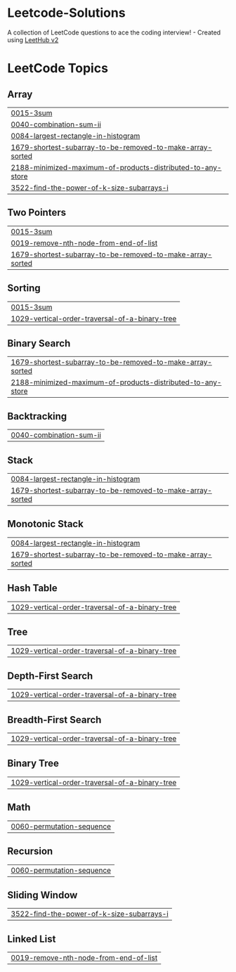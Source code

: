 # Leetcode-Solutions
A collection of LeetCode questions to ace the coding interview! - Created using [LeetHub v2](https://github.com/arunbhardwaj/LeetHub-2.0)

<!---LeetCode Topics Start-->
# LeetCode Topics
## Array
|  |
| ------- |
| [0015-3sum](https://github.com/anuragpy07/Leetcode-Solutions/tree/master/0015-3sum) |
| [0040-combination-sum-ii](https://github.com/anuragpy07/Leetcode-Solutions/tree/master/0040-combination-sum-ii) |
| [0084-largest-rectangle-in-histogram](https://github.com/anuragpy07/Leetcode-Solutions/tree/master/0084-largest-rectangle-in-histogram) |
| [1679-shortest-subarray-to-be-removed-to-make-array-sorted](https://github.com/anuragpy07/Leetcode-Solutions/tree/master/1679-shortest-subarray-to-be-removed-to-make-array-sorted) |
| [2188-minimized-maximum-of-products-distributed-to-any-store](https://github.com/anuragpy07/Leetcode-Solutions/tree/master/2188-minimized-maximum-of-products-distributed-to-any-store) |
| [3522-find-the-power-of-k-size-subarrays-i](https://github.com/anuragpy07/Leetcode-Solutions/tree/master/3522-find-the-power-of-k-size-subarrays-i) |
## Two Pointers
|  |
| ------- |
| [0015-3sum](https://github.com/anuragpy07/Leetcode-Solutions/tree/master/0015-3sum) |
| [0019-remove-nth-node-from-end-of-list](https://github.com/anuragpy07/Leetcode-Solutions/tree/master/0019-remove-nth-node-from-end-of-list) |
| [1679-shortest-subarray-to-be-removed-to-make-array-sorted](https://github.com/anuragpy07/Leetcode-Solutions/tree/master/1679-shortest-subarray-to-be-removed-to-make-array-sorted) |
## Sorting
|  |
| ------- |
| [0015-3sum](https://github.com/anuragpy07/Leetcode-Solutions/tree/master/0015-3sum) |
| [1029-vertical-order-traversal-of-a-binary-tree](https://github.com/anuragpy07/Leetcode-Solutions/tree/master/1029-vertical-order-traversal-of-a-binary-tree) |
## Binary Search
|  |
| ------- |
| [1679-shortest-subarray-to-be-removed-to-make-array-sorted](https://github.com/anuragpy07/Leetcode-Solutions/tree/master/1679-shortest-subarray-to-be-removed-to-make-array-sorted) |
| [2188-minimized-maximum-of-products-distributed-to-any-store](https://github.com/anuragpy07/Leetcode-Solutions/tree/master/2188-minimized-maximum-of-products-distributed-to-any-store) |
## Backtracking
|  |
| ------- |
| [0040-combination-sum-ii](https://github.com/anuragpy07/Leetcode-Solutions/tree/master/0040-combination-sum-ii) |
## Stack
|  |
| ------- |
| [0084-largest-rectangle-in-histogram](https://github.com/anuragpy07/Leetcode-Solutions/tree/master/0084-largest-rectangle-in-histogram) |
| [1679-shortest-subarray-to-be-removed-to-make-array-sorted](https://github.com/anuragpy07/Leetcode-Solutions/tree/master/1679-shortest-subarray-to-be-removed-to-make-array-sorted) |
## Monotonic Stack
|  |
| ------- |
| [0084-largest-rectangle-in-histogram](https://github.com/anuragpy07/Leetcode-Solutions/tree/master/0084-largest-rectangle-in-histogram) |
| [1679-shortest-subarray-to-be-removed-to-make-array-sorted](https://github.com/anuragpy07/Leetcode-Solutions/tree/master/1679-shortest-subarray-to-be-removed-to-make-array-sorted) |
## Hash Table
|  |
| ------- |
| [1029-vertical-order-traversal-of-a-binary-tree](https://github.com/anuragpy07/Leetcode-Solutions/tree/master/1029-vertical-order-traversal-of-a-binary-tree) |
## Tree
|  |
| ------- |
| [1029-vertical-order-traversal-of-a-binary-tree](https://github.com/anuragpy07/Leetcode-Solutions/tree/master/1029-vertical-order-traversal-of-a-binary-tree) |
## Depth-First Search
|  |
| ------- |
| [1029-vertical-order-traversal-of-a-binary-tree](https://github.com/anuragpy07/Leetcode-Solutions/tree/master/1029-vertical-order-traversal-of-a-binary-tree) |
## Breadth-First Search
|  |
| ------- |
| [1029-vertical-order-traversal-of-a-binary-tree](https://github.com/anuragpy07/Leetcode-Solutions/tree/master/1029-vertical-order-traversal-of-a-binary-tree) |
## Binary Tree
|  |
| ------- |
| [1029-vertical-order-traversal-of-a-binary-tree](https://github.com/anuragpy07/Leetcode-Solutions/tree/master/1029-vertical-order-traversal-of-a-binary-tree) |
## Math
|  |
| ------- |
| [0060-permutation-sequence](https://github.com/anuragpy07/Leetcode-Solutions/tree/master/0060-permutation-sequence) |
## Recursion
|  |
| ------- |
| [0060-permutation-sequence](https://github.com/anuragpy07/Leetcode-Solutions/tree/master/0060-permutation-sequence) |
## Sliding Window
|  |
| ------- |
| [3522-find-the-power-of-k-size-subarrays-i](https://github.com/anuragpy07/Leetcode-Solutions/tree/master/3522-find-the-power-of-k-size-subarrays-i) |
## Linked List
|  |
| ------- |
| [0019-remove-nth-node-from-end-of-list](https://github.com/anuragpy07/Leetcode-Solutions/tree/master/0019-remove-nth-node-from-end-of-list) |
<!---LeetCode Topics End-->